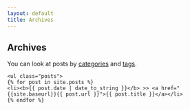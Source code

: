 ```yaml
---
layout: default
title: Archives
---
```

<h2>Archives</h2>
<p>You can look at posts by <a href="categories.html">categories</a> and <a href="tags.html">tags</a>.</p>
 
    <ul class="posts">
    {% for post in site.posts %}
	<li><b>{{ post.date | date_to_string }}</b> >> <a href="{{site.baseurl}}{{ post.url }}">{{ post.title }}</a></li>
    {% endfor %}
</ul>

